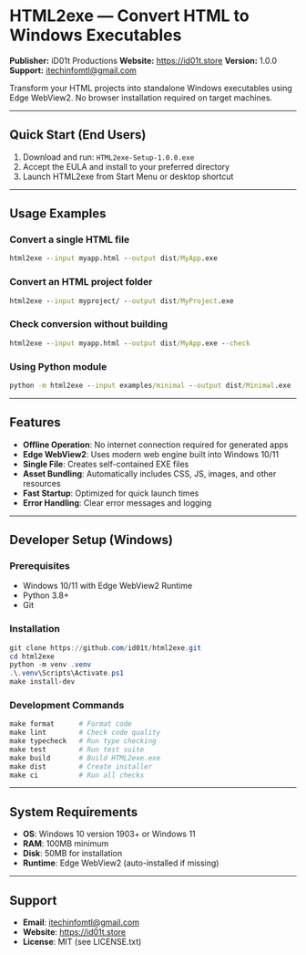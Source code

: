 # HTML2exe — Convert HTML to Windows Executables

**Publisher:** iD01t Productions
**Website:** https://id01t.store
**Version:** 1.0.0
**Support:** itechinfomtl@gmail.com

Transform your HTML projects into standalone Windows executables using Edge WebView2. No browser installation required on target machines.

---

## Quick Start (End Users)

1. Download and run: `HTML2exe-Setup-1.0.0.exe`
2. Accept the EULA and install to your preferred directory
3. Launch HTML2exe from Start Menu or desktop shortcut

---

## Usage Examples

### Convert a single HTML file
```cmd
html2exe --input myapp.html --output dist/MyApp.exe
```

### Convert an HTML project folder
```cmd
html2exe --input myproject/ --output dist/MyProject.exe
```

### Check conversion without building
```cmd
html2exe --input myapp.html --output dist/MyApp.exe --check
```

### Using Python module
```cmd
python -m html2exe --input examples/minimal --output dist/Minimal.exe
```

---

## Features

- **Offline Operation**: No internet connection required for generated apps
- **Edge WebView2**: Uses modern web engine built into Windows 10/11
- **Single File**: Creates self-contained EXE files
- **Asset Bundling**: Automatically includes CSS, JS, images, and other resources
- **Fast Startup**: Optimized for quick launch times
- **Error Handling**: Clear error messages and logging

---

## Developer Setup (Windows)

### Prerequisites
- Windows 10/11 with Edge WebView2 Runtime
- Python 3.8+
- Git

### Installation
```powershell
git clone https://github.com/id01t/html2exe.git
cd html2exe
python -m venv .venv
.\.venv\Scripts\Activate.ps1
make install-dev
```

### Development Commands
```powershell
make format      # Format code
make lint        # Check code quality
make typecheck   # Run type checking
make test        # Run test suite
make build       # Build HTML2exe.exe
make dist        # Create installer
make ci          # Run all checks
```

---

## System Requirements

- **OS**: Windows 10 version 1903+ or Windows 11
- **RAM**: 100MB minimum
- **Disk**: 50MB for installation
- **Runtime**: Edge WebView2 (auto-installed if missing)

---

## Support

- **Email**: itechinfomtl@gmail.com
- **Website**: https://id01t.store
- **License**: MIT (see LICENSE.txt)
